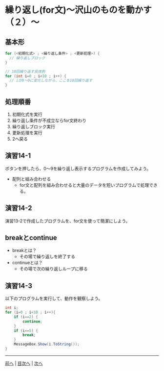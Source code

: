 # 繰り返し(for文)～沢山のものを動かす（２）～

## 基本形

```cs
for (<初期化式> ; <繰り返し条件> ; <更新処理>) {
  // 繰り返しブロック
}

// 10回繰り返す具体例
for (int i=0 ; i<10 ; i++) {
  // iが0～9に変化しながら、ここを10回繰り返す
}
```

## 処理順番
1. 初期化式を実行
2. 繰り返し条件が不成立ならfor文終わり
3. 繰り返しブロック実行
4. 更新処理を実行
5. 2へ戻る

## 演習14-1
ボタンを押したら、0～9を繰り返し表示するプログラムを作成してみよう。

- 配列と組み合わせる
  - for文と配列を組み合わせると大量のデータを短いプログラムで処理できる。

## 演習14-2
演習13-2で作成したプログラムを、for文を使って簡潔にしよう。

## breakとcontinue
- breakとは？
  - その場で繰り返しを終了する
- continueとは？
  - その場で次の繰り返しループに移る

## 演習14-3
以下のプログラムを実行して、動作を観察しよう。

```cs
int i;
for (i=0 ; i<10 ; i++){
    if (i==2) {
        continue;
    }
    if (i==5) {
        break;
    }
    MessageBox.Show(i.ToString());
}
```

---

[前へ](13.md) | [目次へ](README.md#%E7%9B%AE%E6%AC%A1) | [次へ](15.md)
